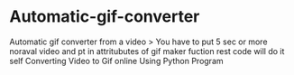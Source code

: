 # Automatic-gif-converter
Automatic gif converter  from a video > You have to put 5 sec or more noraval video and pt in attritubutes of gif maker fuction rest code will do it self
Converting Video to Gif online Using Python Program

